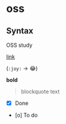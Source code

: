 # oss

## Syntax

OSS study

[link](https://student.donga.ac.kr/main.aspx)

(`:joy:` -> :joy:)

**bold**

>blockquote text

- [x] Done
- [o] To do
